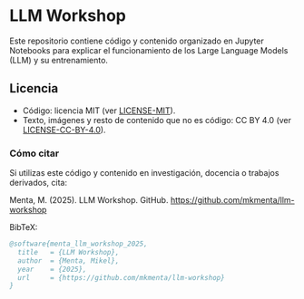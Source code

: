 # LLM Workshop

Este repositorio contiene código y contenido organizado en Jupyter Notebooks para explicar el funcionamiento de los Large Language Models (LLM) y su entrenamiento.

## Licencia

- Código: licencia MIT (ver [LICENSE-MIT](/LICENSE-MIT)).
- Texto, imágenes y resto de contenido que no es código: CC BY 4.0 (ver [LICENSE-CC-BY-4.0](/LICENSE-CC-BY-4.0)).

### Cómo citar

Si utilizas este código y contenido en investigación, docencia o trabajos derivados, cita:

Menta, M. (2025). LLM Workshop. GitHub. https://github.com/mkmenta/llm-workshop

BibTeX:
```bibtex
@software{menta_llm_workshop_2025,
  title   = {LLM Workshop},
  author  = {Menta, Mikel},
  year    = {2025},
  url     = {https://github.com/mkmenta/llm-workshop}
}
```